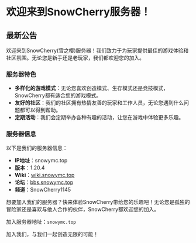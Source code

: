 # 欢迎来到SnowCherry服务器！

## 最新公告

欢迎来到SnowCherry(雪之樱)服务器！我们致力于为玩家提供最佳的游戏体验和社区氛围。无论您是新手还是老玩家，我们都欢迎您的加入。

### 服务器特色

- **多样化的游戏模式**：无论您喜欢创造模式、生存模式还是竞技模式，SnowCherry都有适合您的游戏模式。
- **友好的社区**：我们的社区拥有热情友善的玩家和工作人员，无论您遇到什么问题都可以得到帮助。
- **定期活动**：我们会定期举办各种有趣的活动，让您在游戏中体验更多乐趣。

### 服务器信息

以下是我们的服务器信息：

- **IP地址**：snowymc.top
- **版本**：1.20.4
- **Wiki**：[wiki.snowymc.top](http://wiki.snowymc.top/)
- **论坛**：[bbs.snowymc.top](http://bbs.snowymc.top/)
- **频道**：SnowCherry1145

想要加入我们的服务器？快来体验SnowCherry带给您的乐趣吧！无论您是孤独的冒险家还是喜欢与他人合作的伙伴，SnowCherry都欢迎您的加入。

加入服务器地址：`snowymc.top`

加入我们，与我们一起创造无限的可能！
